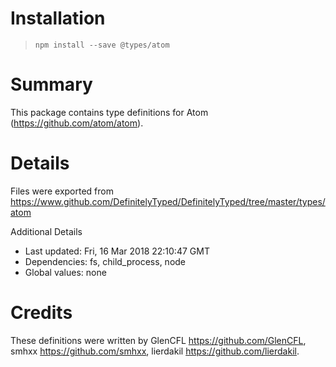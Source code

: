 # Installation
> `npm install --save @types/atom`

# Summary
This package contains type definitions for Atom (https://github.com/atom/atom).

# Details
Files were exported from https://www.github.com/DefinitelyTyped/DefinitelyTyped/tree/master/types/atom

Additional Details
 * Last updated: Fri, 16 Mar 2018 22:10:47 GMT
 * Dependencies: fs, child_process, node
 * Global values: none

# Credits
These definitions were written by GlenCFL <https://github.com/GlenCFL>, smhxx <https://github.com/smhxx>, lierdakil <https://github.com/lierdakil>.
